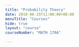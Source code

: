 ```yaml
---
title: "Probability Theory"
date: 2018-06-25T11:00:00+08:00
menuTitle: "Courses"
hide: true
layout: "course"
courseNumber: "MATH 170A"

---
```

